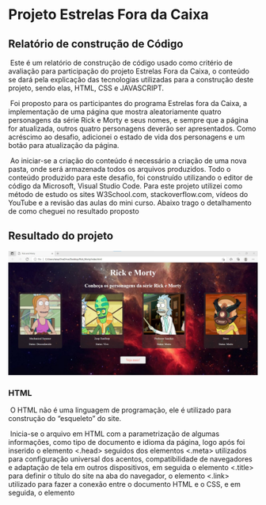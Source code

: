 # Projeto Estrelas Fora da Caixa

## Relatório de construção de Código

​	Este é um relatório de construção de código usado como critério de avaliação para participação do projeto Estrelas Fora da Caixa, o conteúdo se dará pela explicação das tecnologias utilizadas para a construção deste projeto, sendo elas, HTML, CSS e JAVASCRIPT.

​        Foi proposto para os participantes do programa Estrelas fora da Caixa, a implementação de uma página que mostra aleatoriamente quatro personagens da série Rick e Morty e seus nomes, e sempre que a página for atualizada, outros quatro personagens deverão ser apresentados. Como acréscimo ao desafio, adicionei o estado de vida dos personagens e um botão para atualização da página.

​        Ao iniciar-se a criação do conteúdo é necessário a criação de uma nova pasta, onde será armazenada todos os arquivos produzidos. Todo o conteúdo produzido para este desafio, foi construído utilizando o editor de código da Microsoft, Visual Studio Code. Para este projeto utilizei como método de estudo os sites W3School.com, stackoverflow.com, vídeos do YouTube e a revisão das aulas do mini curso. Abaixo trago o detalhamento de como cheguei no resultado proposto

## Resultado do projeto



![alt.text](documentation/resultadoFinal.jpg)



### HTML

​	O HTML não é uma linguagem de programação, ele é utilizado para construção do “esqueleto” do site.         

​	Inicia-se o arquivo em HTML com a parametrização de algumas informações, como tipo de documento e idioma da página, logo após foi inserido o elemento <.head> seguidos dos elementos <.meta> utilizados para configuração universal dos acentos, compatibilidade de navegadores e adaptação de tela em outros dispositivos, em seguida o elemento <.title> para definir o título do site na aba do navegador, o elemento <.link> utilizado para fazer a conexão entre o documento HTML e o CSS, e em seguida, o elemento <script> empregado para conectar o documento HTML ao documento em JavaScript. Todos esses elementos foram dispostos da seguinte forma:



![alt.text](documentation/html1.jpg)



​	Após a estruturação dos parâmetros do documento, da-se início ao corpo do documento HTML pelo elemento <.body>, contento dentro deste elemento, a TAG <.h1> utilizado para o título da página no navegador, e <.h2> como subtítulo. Em seguida o elemento <.div> foi utilizado para a construção de blocos, para que fosse possível arquitetar o código em JAVASCRIPT e CSS, neste elemento foi utilizado o sistema de classes (*class*) para que o CSS acessasse esse documento.

​	No desafio foi proposto que a página mostrasse a imagem de quatro personagens, para isso foram criados quatro blocos, usando a TAG <.div> e dentro de cada bloco, contém o elemento <.img>, para a busca da foto do personagem e a “id” que será utilizada no JAVASCRIPT. O elemento <.p> para o nome do personagem, também com um “id” e outro elemento <.p> para o estado de vida do personagem com um “id” e também foi atribuído uma *class*, para que fosse possível a aplicação do CSS nessa frase.  A TAG <.p> é utilizada para escrever uma frase. 

​	E por último, foi implementado o elemento <.button> para a criação de um botão de atualização da página, com o intuito de gerar mais interatividade entre a página e o usuário. Também foi atribuída a esta TAG um “id”.

<img src="documentation/html2.jpg" alt="alt text" style="zoom:120%;" />

- Todo o documento HTML, ficou da seguinte forma:

<img src="documentation/html3.jpg" alt="alt text" style="zoom:70%;" />

<img src="documentation/html4.jpg" alt="alt.text" style="zoom:89%;" />


### CSS

​	O CSS é uma de marcação de estilo e é usado para formatar o layout da página HTML. 

​	Dentro dele é utilizado os seletores que é a indicar qual elemento do HTML será formatado, após a chamada do elemento pelo Seletor, utiliza-se as propriedades de formatação dentro de chaves “{}”, estas por sua vez, indicam a abertura e fechamento de cada elemento estilizado. Nas propriedades são atribuídos valores, o que define a intensidade ou modo de alteração. Ao final de cada propriedade foi utilizado o sinal de ponto-e-vígula “;” para o encerramento de cada uma delas.

​	Em alguns elementos do HTML foi utilizado o sistema de classes, chamado *class,* para acessar um determinado elemento do HTML.

- Todo conteúdo CSS ficou da seguinte maneira:

<img src="documentation/css1.jpg" alt="alt.text" style="zoom:80%;" />

<img src="documentation/css2.jpg" alt="alt.text" style="zoom:80%;" />

​	

​	



### JAVASCRIPT

​	O JavaScript é uma linguagem de programação utilizada para gerar um ambiente mais interativo com o usuário, é ele que controla os elementos interativos que respondem a ação dos perifericos,  menus, janelas, botões e players de áudio e vídeo.

​	Este projeto foi construído da seguinte forma:

 

- Foi criado quatro constantes, uma para cada personagem;

- A função *randomCharacter()* foi criado para retornar o número de um personagem aleatoriamente, este número varia de 1 à 671;
- A função *characters()* retorna o número de quatro personagens aleatoriamente, e diferente do método acima, este entrega os números dos personagens separados por vírgula, para ser usado na requisição da API;
- A função *getCharacters()* é a responsável por trazer os dados dos personagens no formato *json;*
- Após a resposta do API, e os dados em “mãos” o resultado é armazenado em quatro variáveis;
- A função *setContent(...)* que atribui os valores a cada um dos quatros personagem;
- Seguindo a atribuição dos valores, de acordo com o número de cada personagem, é adicionado a foto, nome e status para cada um dos quatro personagens;
- characterStatusTranslate = (status),* foi a função utilizada para traduzir o estado de vida dos personagens;
- A função *onclick()*, atribuiu o evento de clique na página, para atualização do site;
- A função *getCharacters()*, foi utilizada para carregar as informações já na primeira abertura da página; 



- Todo o documento JS ficou da seguinte forma:

<img src="documentation/js1.jpg" width = "60%" ></img>

<img src="documentation/js2.jpg" width = "60%" ></img>

<img src="documentation/js3.jpg" width = "60%" ></img>





